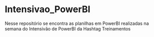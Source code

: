 # Intensivao_PowerBI
Nesse repositório se encontra as planilhas em PowerBI realizadas na semana do Intensivão de PowerBI da Hashtag Treinamentos 
